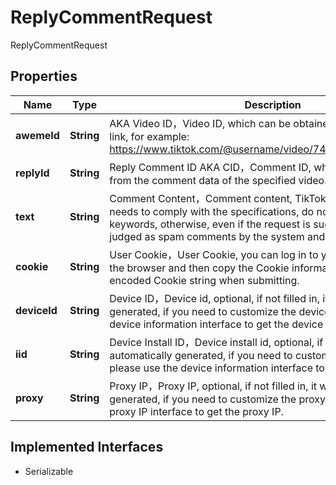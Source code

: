 

# ReplyCommentRequest

ReplyCommentRequest
## Properties

Name | Type | Description | Notes
------------ | ------------- | ------------- | -------------
**awemeId** | **String** | AKA Video ID，Video ID, which can be obtained from the sharing link, for example: https://www.tiktok.com/@username/video/7419966340443819295 |  [optional]
**replyId** | **String** | Reply Comment ID AKA CID，Comment ID, which can be obtained from the comment data of the specified video. |  [optional]
**text** | **String** | Comment Content，Comment content, TikTok comment content needs to comply with the specifications, do not contain illegal keywords, otherwise, even if the request is successful, it will be judged as spam comments by the system and will not be displayed. |  [optional]
**cookie** | **String** | User Cookie，User Cookie, you can log in to your TikTok account in the browser and then copy the Cookie information, please use URL-encoded Cookie string when submitting. |  [optional]
**deviceId** | **String** | Device ID，Device id, optional, if not filled in, it will be automatically generated, if you need to customize the device id, please use the device information interface to get the device id. |  [optional]
**iid** | **String** | Device Install ID，Device install id, optional, if not filled in, it will be automatically generated, if you need to customize the device iid, please use the device information interface to get the device iid. |  [optional]
**proxy** | **String** | Proxy IP，Proxy IP, optional, if not filled in, it will be automatically generated, if you need to customize the proxy IP, please use the proxy IP interface to get the proxy IP. |  [optional]


## Implemented Interfaces

* Serializable


